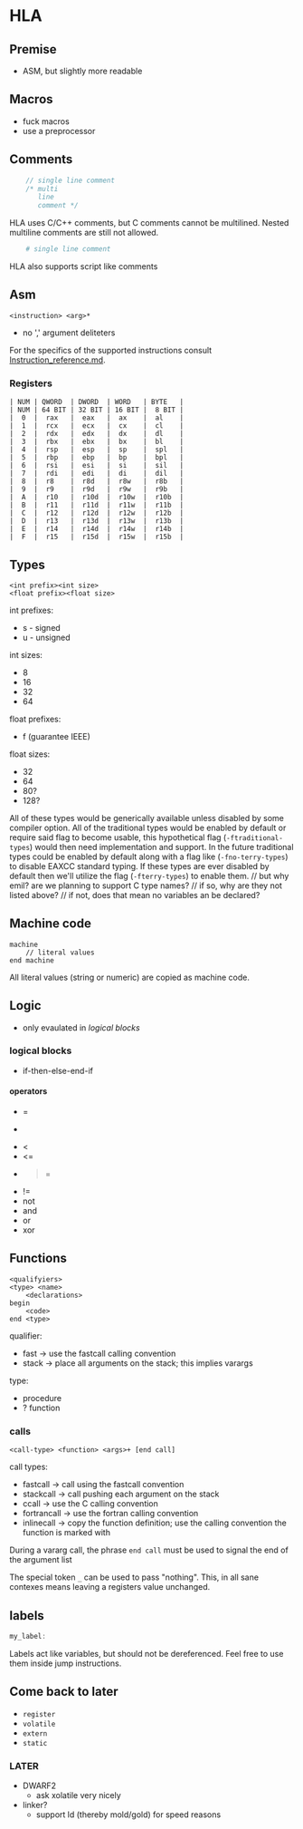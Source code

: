 # HLA

## Premise
+ ASM, but slightly more readable

## Macros
+ fuck macros
+ use a preprocessor

## Comments
```c
    // single line comment
    /* multi
       line
       comment */
```
HLA uses C/C++ comments,
but C comments cannot be multilined.
Nested multiline comments are still not allowed.
```sh
    # single line comment
```
HLA also supports script like comments


## Asm
```
<instruction> <arg>*
```

+ no ',' argument deliteters

For the specifics of the supported instructions consult
[Instruction\_reference.md](Instruction\_reference.md).

### Registers
```
| NUM | QWORD  | DWORD  | WORD   | BYTE   |
| NUM | 64 BIT | 32 BIT | 16 BIT |  8 BIT |
|  0  |  rax   |  eax   |  ax    |  al    |
|  1  |  rcx   |  ecx   |  cx    |  cl    |
|  2  |  rdx   |  edx   |  dx    |  dl    |
|  3  |  rbx   |  ebx   |  bx    |  bl    |
|  4  |  rsp   |  esp   |  sp    |  spl   |
|  5  |  rbp   |  ebp   |  bp    |  bpl   |
|  6  |  rsi   |  esi   |  si    |  sil   |
|  7  |  rdi   |  edi   |  di    |  dil   |
|  8  |  r8    |  r8d   |  r8w   |  r8b   |
|  9  |  r9    |  r9d   |  r9w   |  r9b   |
|  A  |  r10   |  r10d  |  r10w  |  r10b  |
|  B  |  r11   |  r11d  |  r11w  |  r11b  |
|  C  |  r12   |  r12d  |  r12w  |  r12b  |
|  D  |  r13   |  r13d  |  r13w  |  r13b  |
|  E  |  r14   |  r14d  |  r14w  |  r14b  |
|  F  |  r15   |  r15d  |  r15w  |  r15b  |
```


## Types
```
<int prefix><int size>
<float prefix><float size>
```

int prefixes:
+ s - signed
+ u - unsigned

int sizes:
+ 8
+ 16
+ 32
+ 64

float prefixes:
+ f (guarantee IEEE)

float sizes:
+ 32
+ 64
+ 80?
+ 128?

All of these types would be generically available unless disabled by some compiler option.
All of the traditional types would be enabled by default or require said flag to become usable,
this hypothetical flag (`-ftraditional-types`) would then need implementation and support.
In the future traditional types could be enabled by default along with a flag like
(`-fno-terry-types`) to disable EAXCC standard typing.
If these types are ever disabled by default
then we'll utilize the flag (`-fterry-types`) to enable them.
// but why emil? are we planning to support C type names?
  // if so, why are they not listed above?
  // if not, does that mean no variables an be declared?


## Machine code
```
machine
    // literal values
end machine
```
All literal values (string or numeric) are copied as machine code.

## Logic
+ only evaulated in _logical blocks_

### logical blocks
+ if-then-else-end-if

#### operators
+ =
+ >
+ <
+ <=
+ >=
+ !=
+ not
+ and
+ or
+ xor

## Functions
```
<qualifyiers>
<type> <name>
    <declarations>
begin
    <code>
end <type>
```

qualifier:
+ fast  -> use the fastcall calling convention
+ stack -> place all arguments on the stack; this implies varargs

type:
+ procedure
+ ? function

### calls
```
<call-type> <function> <args>+ [end call]
```

call types:
+ fastcall    -> call using the fastcall convention
+ stackcall   -> call pushing each argument on the stack
+ ccall       -> use the C calling convention
+ fortrancall -> use the fortran calling convention
+ inlinecall  -> copy the function definition; use the calling convention the function is marked with

During a vararg call, the phrase `end call` must be used to signal the end of the argument list

The special token `_` can be used to pass "nothing".
This, in all sane contexes means leaving a registers value unchanged.

## labels
```C
my_label:
```
Labels act like variables,
but should not be dereferenced.
Feel free to use them inside jump instructions.

## Come back to later
+ `register`
+ `volatile`
+ `extern`
+ `static`

### LATER
+ DWARF2
  - ask xolatile very nicely
+ linker?
  - support ld (thereby mold/gold) for speed reasons
